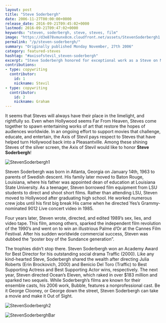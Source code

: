 ```yaml
---
layout: post
title: "Steve Soderbergh"
date: 2006-11-27T00:00:00+0000
release_date: 2016-09-21T09:45:02+0000
lastmod: 2016-09-21T09:47:02+0000
keywords: "steven, soderbergh, steve, steves, film"
image: "https://d3e878vmunx8cm.cloudfront.net/assets/StevenSoderbergh1.jpg"
permalink: "/p/steven-soderbergh/"
summary: "Originally published Monday November, 27th 2006"
category: featured-steves
hashtag: "#axisofstevil_steven-soderbergh"
excerpt: "Steve Soderbergh honored for exceptional work as a Steve on Monday November, 27th 2006"
contributions:
- type: copywriting
  contributor:
    id: 1
    nickname: Stevil
- type: copywriting
  contributor:
    id: 2
    nickname: Graham
---
```


[id_1]: https://d3e878vmunx8cm.cloudfront.net/assets/StevenSoderbergh1.jpg "StevenSoderbergh1"[id_2]: https://d3e878vmunx8cm.cloudfront.net/assets/StevenSoderbergh2.jpg "StevenSoderbergh2"[id_3]: https://d3e878vmunx8cm.cloudfront.net/assets/StevenSoderberghbar.jpg "StevenSoderberghbar"

It seems that Steves will always have their place in the limelight, and rightfully so. Even when Hollywood seems Far From Heaven, Steves come together to spawn entertaining works of art that restore the hopes of audiences worldwide. In an ongoing effort to support movies that challenge, educate, and entertain, the Axis of Stevil pays respect to Steves that have helped turn Hollywood back into a Pleasantville. Among these shining Steves of the silver screen, the Axis of Stevil would like to honor **Steve Soderbergh**!

![StevenSoderbergh1][id_1]

Steven Soderbergh was born in Atlanta, Georgia on January 14th, 1963 to parents of Swedish descent.  His family later moved to Baton Rouge, Louisiana, where his father was appointed dean of education at Louisiana State University.  As a teenager, Steven borrowed film equipment from LSU students to direct and shoot short films.  Rather than attending LSU, Steven moved to Hollywood after graduating high school.  He worked numerous crew jobs until his first big break His came when he directed Yes’s Grammy-nominated 9012 Live concert video in 1985.

Four years later, Steven wrote, directed, and edited 1989’s sex, lies, and video tape.  This film, among others, sparked the independent film revolution of the 1990’s and went on to win an illustrious Palme d’Or at the Cannes Film Festival.  After his sudden worldwide commercial success, Steven was dubbed the “poster boy of the Sundance generation”.

The trophies didn’t stop there.  Steven Soderbergh won an Academy Award for Best Director for his outstanding social drama Traffic (2000).  Like any kind-hearted Steve, Soderbergh shared the wealth after directing Julia Roberts (Erin Brockovich, 2000) and Benicio Del Toro (Traffic) to Best Supporting Actress and Best Supporting Actor wins, respectively. The next year, Steven directed Ocean’s Eleven, which raked in over $183 million and sparked two sequels. While Soderbergh’s films are known for their ensemble casts, his 2006 work, Bubble, features a nonprofessional cast.  Be it George Clooney, or George down the street, Steven Soderbergh can take a movie and make it Out of Sight.

![StevenSoderbergh2][id_2]

![StevenSoderberghBar][id_3]
